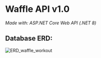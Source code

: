 # Waffle API v1.0
*Made with: ASP.NET Core Web API (.NET 8)*

## Database ERD:
![ERD_waffle_workout](https://github.com/user-attachments/assets/e379b0dd-6b81-40ac-9def-24140730412c)
